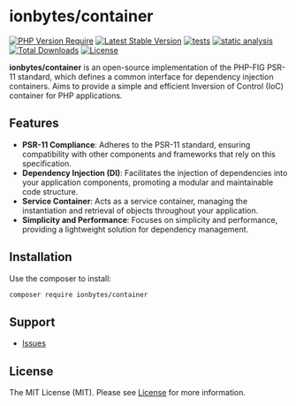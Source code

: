 # ionbytes/container

[![PHP Version Require](https://poser.pugx.org/ionbytes/container/require/php)](https://packagist.org/packages/ionbytes/container)
[![Latest Stable Version](https://poser.pugx.org/ionbytes/container/v/stable)](https://packagist.org/packages/ionbytes/container)
[![tests](https://github.com/ionbytes/container/actions/workflows/tests.yml/badge.svg)](https://github.com/ionbytes/container/actions)
[![static analysis](https://github.com/ionbytes/container/actions/workflows/static-analysis.yml/badge.svg)](https://github.com/ionbytes/container/actions)
[![Total Downloads](https://poser.pugx.org/ionbytes/container/downloads)](https://packagist.org/ionbytes/container)
[![License](https://poser.pugx.org/ionbytes/container/license.svg)](https://packagist.org/packages/ionbytes/container)

**ionbytes/container** is an open-source implementation of the PHP-FIG PSR-11 standard, which
defines a common interface for dependency injection containers. Aims to provide a simple and efficient Inversion of Control (IoC) container for PHP applications.

## Features
- **PSR-11 Compliance**: Adheres to the PSR-11 standard, ensuring compatibility with other components and frameworks that rely on this specification.
- **Dependency Injection (DI)**: Facilitates the injection of dependencies into your application components, promoting a modular and maintainable code structure.
- **Service Container**: Acts as a service container, managing the instantiation and retrieval of objects throughout your application.
- **Simplicity and Performance**: Focuses on simplicity and performance, providing a lightweight solution for dependency management.

## Installation

Use the composer to install:

```bash
composer require ionbytes/container
```

## Support

- [Issues](https://github.com/ionbytes/container/issues/)

## License

The MIT License (MIT). Please see [License](LICENSE) for more information.
